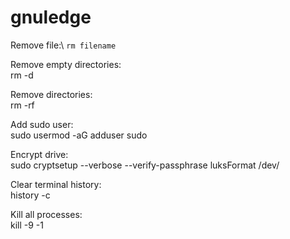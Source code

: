 # gnuledge

Remove file:\ ``rm filename``

Remove empty directories:\
rm -d <filename>

Remove directories:\
rm -rf <filename>

Add sudo user:\
sudo usermod -aG adduser sudo <username>

Encrypt drive:\
sudo cryptsetup --verbose --verify-passphrase luksFormat /dev/<partiton>

Clear terminal history:\
history -c

Kill all processes:\
kill -9 -1
